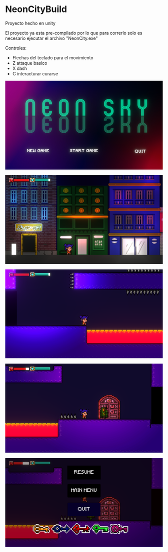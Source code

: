 # NeonCityBuild

Proyecto hecho en unity 

El proyecto ya esta pre-compilado por lo que para correrlo solo es necesario ejecutar el archivo "NeonCity.exe"

Controles:
- Flechas del teclado para el movimiento 
- Z attaque basico 
- X dash 
- C interacturar curarse

![titleScreen](https://github.com/challardo/NeonCityBuild/blob/main/screenshots/Screenshot%20(10).png)

![mainScene](https://github.com/challardo/NeonCityBuild/blob/main/screenshots/Screenshot%20(8).png)

![area1](https://github.com/challardo/NeonCityBuild/blob/main/screenshots/Screenshot%20(7).png)

![area2](https://github.com/challardo/NeonCityBuild/blob/main/screenshots/Screenshot%20(11).png)

![pauseMenu](https://github.com/challardo/NeonCityBuild/blob/main/screenshots/Screenshot%20(12).png)
